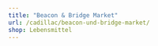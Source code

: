 ```yaml
---
title: "Beacon & Bridge Market"
url: /cadillac/beacon-und-bridge-market/
shop: Lebensmittel
---
```

